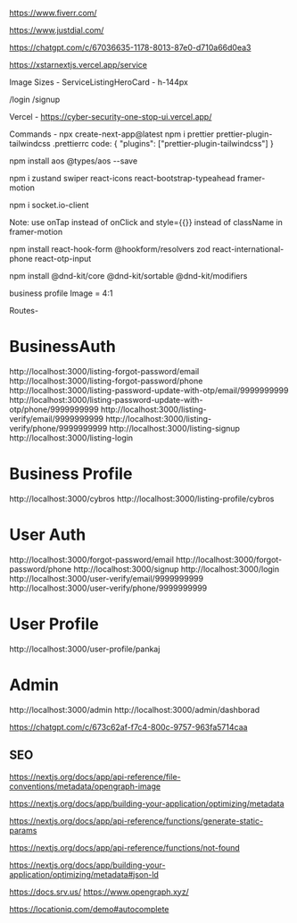 https://www.fiverr.com/

https://www.justdial.com/

https://chatgpt.com/c/67036635-1178-8013-87e0-d710a66d0ea3

https://xstarnextjs.vercel.app/service


Image Sizes - 
ServiceListingHeroCard - h-144px

/login
/signup


Vercel - https://cyber-security-one-stop-ui.vercel.app/


Commands - 
npx create-next-app@latest
npm i prettier prettier-plugin-tailwindcss
.prettierrc code:
{ "plugins": ["prettier-plugin-tailwindcss"] }

npm install aos @types/aos --save

npm i zustand swiper react-icons react-bootstrap-typeahead framer-motion

npm i socket.io-client

Note: use onTap instead of onClick and style={{}} instead of className in framer-motion

npm install react-hook-form @hookform/resolvers zod react-international-phone react-otp-input

npm install @dnd-kit/core @dnd-kit/sortable @dnd-kit/modifiers

business profile Image = 4:1


Routes-
# BusinessAuth
http://localhost:3000/listing-forgot-password/email
http://localhost:3000/listing-forgot-password/phone
http://localhost:3000/listing-password-update-with-otp/email/9999999999
http://localhost:3000/listing-password-update-with-otp/phone/9999999999
http://localhost:3000/listing-verify/email/9999999999
http://localhost:3000/listing-verify/phone/9999999999
http://localhost:3000/listing-signup
http://localhost:3000/listing-login
# Business Profile
http://localhost:3000/cybros
http://localhost:3000/listing-profile/cybros
# User Auth
http://localhost:3000/forgot-password/email
http://localhost:3000/forgot-password/phone
http://localhost:3000/signup
http://localhost:3000/login
http://localhost:3000/user-verify/email/9999999999
http://localhost:3000/user-verify/phone/9999999999
# User Profile
http://localhost:3000/user-profile/pankaj
# Admin
http://localhost:3000/admin
http://localhost:3000/admin/dashborad




https://chatgpt.com/c/673c62af-f7c4-800c-9757-963fa5714caa


## SEO
https://nextjs.org/docs/app/api-reference/file-conventions/metadata/opengraph-image

https://nextjs.org/docs/app/building-your-application/optimizing/metadata

https://nextjs.org/docs/app/api-reference/functions/generate-static-params

https://nextjs.org/docs/app/api-reference/functions/not-found

https://nextjs.org/docs/app/building-your-application/optimizing/metadata#json-ld


https://docs.srv.us/
https://www.opengraph.xyz/


https://locationiq.com/demo#autocomplete










